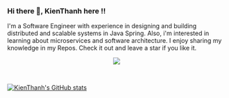 ### Hi there 👋, KienThanh here !!
I'm a Software Engineer with experience in designing and building distributed and scalable systems in Java Spring. Also, i'm interested in learning about microservices and software architecture. I enjoy sharing my knowledge in my Repos. Check it out and leave a star if you like it.

<p align="center">
  <a href="https://skillicons.dev">
    <img src="https://skillicons.dev/icons?i=java,idea,mysql,spring,mongodb,kafka" />
  </a>
</p>
</br>

[![KienThanh's GitHub stats](https://github-readme-stats.vercel.app/api?username=ThanhKien00)](https://github.com/anuraghazra/github-readme-stats)
